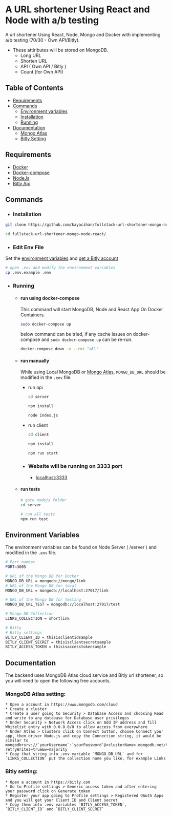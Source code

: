 # A URL shortener Using React and Node with a/b testing
A url shortener Using React, Node, Mongo and Docker with implementing a/b testing (70/30 - Own API/Bitly). 
- These attiributes will be stored on MongoDB.
    - Long URL
    - Shorten URL
    - API ( Own API / Bitly )
    - Count (for Own API)

## Table of Contents

- [Requirements](#requirements)
- [Commands](#commands)
    - [ Environment variables](#environment-variables)
    - [ Installation ](#installation)
    - [ Running ](#running)
- [ Documentation](#documentation)
    - [Mongo Atlas](#MongoDB-Atlas-setting)
    - [Bitly Setting](#Bitly-setting)



## Requirements
* [Docker](https://docs.docker.com/get-docker/) 
* [Docker-compose](https://docs.docker.com/compose/install/)
* [NodeJs](https://nodejs.org/en/download/)
* [Bitly Api](https://dev.bitly.com/) 
## Commands


* ### Installation
```bash
git clone https://github.com/kayacihan/fullstack-url-shortener-mongo-node-react.git

cd fullstack-url-shortener-mongo-node-react/
```

* ### Edit Env File
Set the  [ environment variables](#environment-variables) and   [get a Bitly account](#Bitly-setting)

```bash
# open .env and modify the environment variables 
cp .env.example .env
```

* ### Running
    - #### run using docker-compose
        This command will start MongoDB, Node and React App On Docker Containers.  
        ```bash
        sudo docker-compose up 
        ```
        below command can be tried, if any cache issues on docker-compose and  `sudo docker-compose up` can be re-run.
        ```bash
        docker-compose down -v --rmi "all" 
        ```
    * #### run manually
    
        While using Local MongoDB  or [Mongo Atlas](#MongoDB-Atlas-setting), `MONGO_DB_URL` should be modified in the `.env` file.  

        - run api 

            ```bash
            cd server

            npm install

            node index.js
            ```

        - run client

            ```bash
            cd client
            
            npm install
            
            npm run start 
            ```

        * ### Website will be running on 3333 port

            * [localhost:3333](https://localhost:3333/)

    * #### run tests

        ```bash
        # goto nodejs folder
        cd server

        # run all tests
        npm run test

        ```

## Environment Variables

The environment variables can be found on Node Server ( /server ) and modified in the `.env` file. 

```bash
# Port number
PORT=3005

# URL of the Mongo DB for Docker
MONGO_DB_URL = mongodb://mongo/link
# URL of the Mongo DB for local
MONGO_DB_URL = mongodb://localhost:27017/link

# URL of the Mongo DB for testing
MONGO_DB_URL_TEST = mongodb://localhost:27017/test

# Mongo DB Collection
LINKS_COLLECTION = shortlink

# Bitly
# Bitly settings
BITLY_CLIENT_ID = thisisclientidsample
BITLY_CLIENT_SECRET = thisisclientsecretsample
BITLY_ACCESS_TOKEN = thisisaccesstokensample

```

## Documentation


The backend uses MongoDB Atlas cloud service and Bitly url shortener, so you will need to open the following free accounts.

### MongoDB Atlas setting:
    * Open a account in https://www.mongodb.com/cloud
    * Create a cluster
    * Create a user going to Security > Database Access and choosing Read and write to any database for Database user privileges 
    * Under Security > Network Access click on Add IP address and fill Whitelist entry with 0.0.0.0/0 to allow access from everywhere
    * Under Atlas > Clusters click on Connect button, choose Connect your app, then driver Node.js and copy the Connection string, it would be similar to mongodb+srv://`yourUsername`:`yourPassword`@<clusterName>.mongodb.net/test?retryWrites=true&w=majority
    * Copy that string into .env variable `MONGO_DB_URL` and for `LINKS_COLLECTION` put the collection name you like, for example Links
    
### Bitly setting:
    * Open a account in https://bitly.com
    * Go to Profile settings > Generic access token and after entering your password click on Generate token
    * Register your app going to Profile settings > Registered OAuth Apps and you will get your Client ID and Client secret
    * Copy them into .env variables `BITLY_ACCESS_TOKEN`, `BITLY_CLIENT_ID` and `BITLY_CLIENT_SECRET`
    
